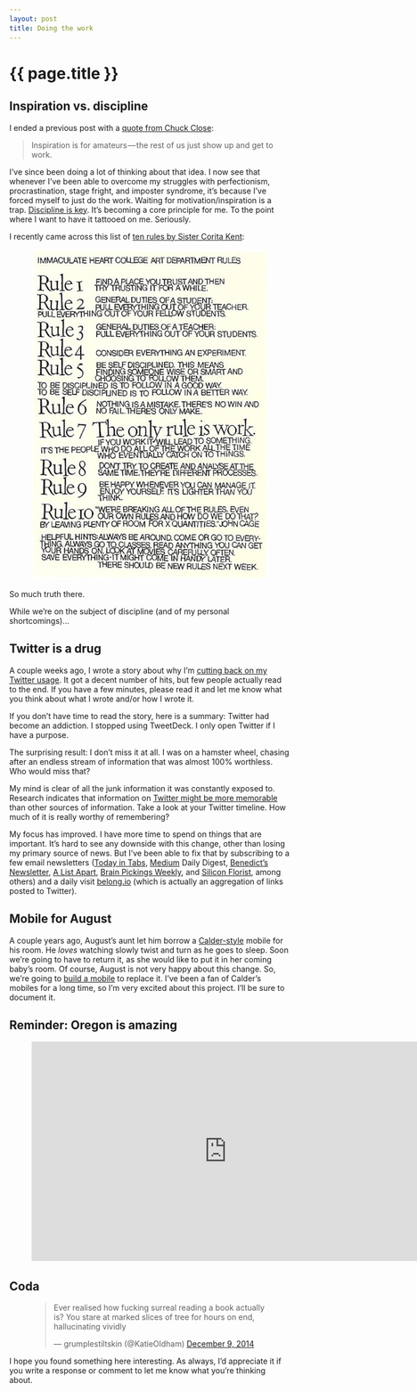 ```yaml
---
layout: post
title: Doing the work
---
```


# {{ page.title }}

## Inspiration vs. discipline

I ended a previous post with a <a href="http://www.brainpickings.org/2012/12/27/chuck-close-on-creativity/">quote from Chuck Close</a>:

<blockquote>Inspiration is for amateurs — the rest of us just show up and get to work.</blockquote>

I’ve since been doing a lot of thinking about that idea. I now see that whenever I’ve been able to overcome my struggles with perfectionism, procrastination, stage fright, and imposter syndrome, it’s because I’ve forced myself to just do the work. Waiting for motivation/inspiration is a trap. <a href="http://www.wisdomination.com/screw-motivation-what-you-need-is-discipline/">Discipline is key</a>. It’s becoming a core principle for me. To the point where I want to have it tattooed on me. Seriously.

I recently came across this list of <a href="http://www.brainpickings.org/index.php/2012/08/10/10-rules-for-students-and-teachers-john-cage-corita-kent/">ten rules by Sister Corita Kent</a>:

<figure>
  <img src="/img/medium/0*Y8ekEUHhCbMJ5gik.jpg">
</figure>

So much truth there.

While we’re on the subject of discipline (and of my personal shortcomings)…

## Twitter is a drug

A couple weeks ago, I wrote a story about why I’m <a href="https://medium.com/@mattg/twitter-is-a-drug-b33002c21c8">cutting back on my Twitter usage</a>. It got a decent number of hits, but few people actually read to the end. If you have a few minutes, please read it and let me know what you think about what I wrote and/or how I wrote it.

If you don’t have time to read the story, here is a summary: Twitter had become an addiction. I stopped using TweetDeck. I only open Twitter if I have a purpose.

The surprising result: I don’t miss it at all. I was on a hamster wheel, chasing after an endless stream of information that was almost 100% worthless. Who would miss that?

My mind is clear of all the junk information it was constantly exposed to. Research indicates that information on <a href="https://medium.com/backchannel/this-is-your-brain-on-twitter-cac0725cea2b">Twitter might be more memorable</a> than other sources of information. Take a look at your Twitter timeline. How much of it is really worthy of remembering?

My focus has improved. I have more time to spend on things that are important. It’s hard to see any downside with this change, other than losing my primary source of news. But I’ve been able to fix that by subscribing to a few email newsletters (<a href="http://tinyletter.com/todayintabs">Today in Tabs</a>, <a href="https://medium.com/">Medium</a> Daily Digest, <a href="http://ben-evans.com/news/">Benedict’s Newsletter</a>, <a href="http://alistapart.com/email-signup/">A List Apart</a>, <a href="http://www.brainpickings.org/newsletter/">Brain Pickings Weekly</a>, and <a href="http://siliconflorist.us1.list-manage.com/subscribe?u=c5424c73e2781898d4f179b85&amp;id=18ec05c4a4">Silicon Florist</a>, among others) and a daily visit <a href="http://belong.io/">belong.io</a> (which is actually an aggregation of links posted to Twitter).

## Mobile for August

A couple years ago, August’s aunt let him borrow a <a href="http://en.wikipedia.org/wiki/Alexander_Calder#mediaviewer/File:Calder-redmobile.jpg">Calder-style</a> mobile for his room. He *loves* watching slowly twist and turn as he goes to sleep. Soon we’re going to have to return it, as she would like to put it in her coming baby’s room. Of course, August is not very happy about this change. So, we’re going to <a href="http://makezine.com/projects/make-40/calder-mobile/">build a mobile</a> to replace it. I’ve been a fan of Calder’s mobiles for a long time, so I’m very excited about this project. I’ll be sure to document it.

## Reminder: Oregon is amazing

<figure>
  <div class="video-container"> 
    <iframe src="https://player.vimeo.com/video/117670644" scrolling="no" width="700" height="394" frameborder="0"></iframe>
  </div>
</figure>

## Coda

<figure>
  <blockquote class="twitter-tweet" data-lang="en"><p lang="en" dir="ltr">Ever realised how fucking surreal reading a book actually is? You stare at marked slices of tree for hours on end, hallucinating vividly</p>&mdash; grumplestiltskin (@KatieOldham) <a href="https://twitter.com/KatieOldham/status/542348626711019520?ref_src=twsrc%5Etfw">December 9, 2014</a></blockquote>
  <script async src="https://platform.twitter.com/widgets.js" charset="utf-8"></script>
</figure>

I hope you found something here interesting. As always, I’d appreciate it if you write a response or comment to let me know what you’re thinking about.
